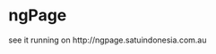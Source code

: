 # ngPage
<MTMarkdownOptions output='html4'>
see it running on http://ngpage.satuindonesia.com.au
</MTMarkdownOptions>

